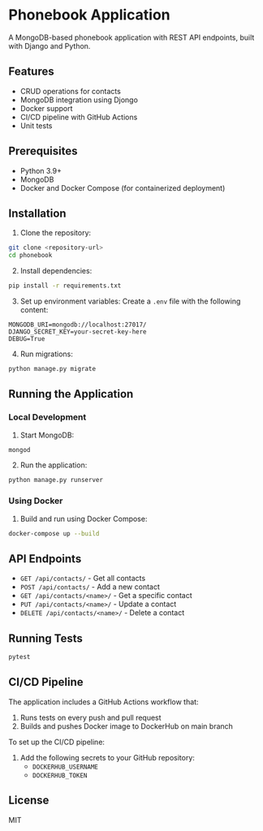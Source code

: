 # Phonebook Application

A MongoDB-based phonebook application with REST API endpoints, built with Django and Python.

## Features

- CRUD operations for contacts
- MongoDB integration using Djongo
- Docker support
- CI/CD pipeline with GitHub Actions
- Unit tests

## Prerequisites

- Python 3.9+
- MongoDB
- Docker and Docker Compose (for containerized deployment)

## Installation

1. Clone the repository:
```bash
git clone <repository-url>
cd phonebook
```

2. Install dependencies:
```bash
pip install -r requirements.txt
```

3. Set up environment variables:
Create a `.env` file with the following content:
```
MONGODB_URI=mongodb://localhost:27017/
DJANGO_SECRET_KEY=your-secret-key-here
DEBUG=True
```

4. Run migrations:
```bash
python manage.py migrate
```

## Running the Application

### Local Development

1. Start MongoDB:
```bash
mongod
```

2. Run the application:
```bash
python manage.py runserver
```

### Using Docker

1. Build and run using Docker Compose:
```bash
docker-compose up --build
```

## API Endpoints

- `GET /api/contacts/` - Get all contacts
- `POST /api/contacts/` - Add a new contact
- `GET /api/contacts/<name>/` - Get a specific contact
- `PUT /api/contacts/<name>/` - Update a contact
- `DELETE /api/contacts/<name>/` - Delete a contact

## Running Tests

```bash
pytest
```

## CI/CD Pipeline

The application includes a GitHub Actions workflow that:
1. Runs tests on every push and pull request
2. Builds and pushes Docker image to DockerHub on main branch

To set up the CI/CD pipeline:
1. Add the following secrets to your GitHub repository:
   - `DOCKERHUB_USERNAME`
   - `DOCKERHUB_TOKEN`

## License

MIT 